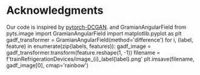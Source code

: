 # Acknowledgments
Our code is inspired by [pytorch-DCGAN](https://github.com/junyanz/pytorch-CycleGAN-and-pix2pix).
and GramianAngularField
from pyts.image import GramianAngularField
import matplotlib.pyplot as plt
gadf_transformer = GramianAngularField(method='difference')
for i, (label, feature) in enumerate(zip(labels, features)):
    gadf_image = gadf_transformer.transform(feature.reshape(1, -1))
    filename = f'trainRefrigerationDevices/image_{i}_label{label}.png'
    plt.imsave(filename, gadf_image[0], cmap='rainbow')
